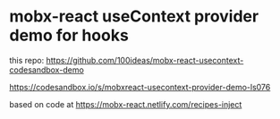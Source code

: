 # mobx-react useContext provider demo for hooks

this repo: https://github.com/100ideas/mobx-react-usecontext-codesandbox-demo

https://codesandbox.io/s/mobxreact-usecontext-provider-demo-ls076

based on code at https://mobx-react.netlify.com/recipes-inject

